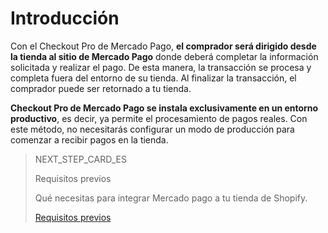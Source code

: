 # Introducción

Con el Checkout Pro de Mercado Pago, **el comprador será dirigido desde la tienda al sitio de Mercado Pago** donde deberá completar la información solicitada y realizar el pago. De esta manera, la transacción se procesa y completa fuera del entorno de su tienda. Al finalizar la transacción, el comprador puede ser retornado a tu tienda.

**Checkout Pro de Mercado Pago se instala exclusivamente en un entorno productivo**, es decir, ya permite el procesamiento de pagos reales. Con este método, no necesitarás configurar un modo de producción para comenzar a recibir pagos en la tienda.

> NEXT_STEP_CARD_ES
>
> Requisitos previos
>
> Qué necesitas para integrar Mercado pago a tu tienda de Shopify.
>
> [Requisitos previos](/developers/es/docs/shopify/checkout-pro/requirements)